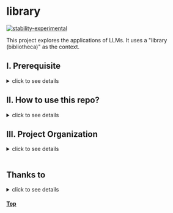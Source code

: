 library
==============================

[![stability-experimental](https://img.shields.io/badge/stability-experimental-orange.svg)](https://github.com/mkenney/software-guides/blob/master/STABILITY-BADGES.md#experimental) 



This project explores the applications of LLMs. It uses a "library (bibliotheca)" as the context. 


## I. Prerequisite
<details>
  <summary> click to see details </summary>

 * Python 11
</details>

## II. How to use this repo?
<details>
  <summary> click to see details </summary>

#### 1. Download this repo
```bash
git clone https://github.com/dujm/library.git

# remove my git directory
rm -rf .git/

# create a new git repository if you need
#git init
```
#### 2. Create a conda environment (named as e.g.`library`) 
```bash
# create an env with Python 11 (see file `environment.yml`)
conda env create --name library --file=environment.yml

# activate env
conda activate library
```

#### 3. Add conda environment to your jupyter lab (or jupyter notebook)

```bash
# add conda environment to jupyter lab
ipython kernel install --user --name=library

# open jupyter lab
jupyter lab
```

#### 4. Set up Ollama
 * Below is for MacOS. Find more instructions on [Ollama](https://github.com/ollama/ollama) if you use other operating systems.

##### a. First-time using Ollma (for Mac users)
 * [Download file from Ollama website](https://ollama.ai/download)
 * Open Ollama app
 * Select a model from [Model library](https://github.com/ollama/ollama). 
 * I selected`llama2` model. 
 * Download it in the terminal
```sh
# pull llama2 model
ollama pull llama2
```

##### b. For future use of Ollama 
 * Open Ollama app
 * Or run the bash script in the terminal

```sh
bash scripts/ollama_serve.sh

# if you want to stop Ollma in the Mac terminal 
pkill ollama
```


#### 5. Run notebooks
 * Go to `notebooks/`
 * Open a notebook
 * Select the kernel `library`
</details>

## III. Project Organization
<details>
  <summary> click to see details </summary>

    ├── LICENSE
    ├── Makefile           <- Makefile with commands like `make data` or `make train`
    ├── README.md          <- The top-level README for developers using this project.
    ├── data/              <- Data directory
    │
    ├── docs/              <- A default Sphinx project; see sphinx-doc.org for details
    │
    ├── models/            <- Trained and serialized models, model predictions, or model summaries
    │
    ├── notebooks/         <- Jupyter notebooks. Naming convention is a number (for ordering),
    │                         the creator's initials, and a short `-` delimited description, 
    │
    ├── reports/           <- Generated analysis as HTML, PDF, LaTeX, etc.
    │
    ├── requirements.txt   <- The requirements file for reproducing the Python environment 
    │
    ├── environment.yml    <- The environment file for reproducing the conda environment
    │
    ├── setup.py           <- makes project pip installable (pip install -e .) so src can be imported
    │
    ├── src/               <- Source code for use in this project.
    │
    └── tox.ini            <- tox file with settings for running tox; see tox.readthedocs.io
</details>



<br>

## Thanks to
<details>
  <summary> click to see details </summary>

#### A
 * [Agentchat RetrieveChat](https://github.com/microsoft/autogen/blob/main/notebook/agentchat_RetrieveChat.ipynb)
 * [Autogen Ollama](https://github.com/ScottLL/autogen-ollama/blob/main/entrypoint.sh)
 * [Chromadb](https://realpython.com/chromadb-vector-database/)
 * [Langroid](https://github.com/langroid/langroid)
 * [Two Agent Debates with Tools](https://github.com/langchain-ai/langchain/blob/master/cookbook/two_agent_debate_tools.ipynb)
 * [LangChain AI Image Recognition](https://github.com/sugarforever/LangChain-Tutorials/blob/main/LangChain_AI_Image_Recognition.ipynb)
 * [Crewai Framework](https://github.com/joaomdmoura/crewAI)
 * [AI Crew for Jobs Postings](https://github.com/joaomdmoura/crewAI-examples/tree/main/job-posting)



#### B
 * [Cookiecutter Data Science](https://github.com/drivendata/cookiecutter-data-science)
 * [Project Gutenberg](https://www.gutenberg.org/)
 * [GIFs For Readme](https://github.com/Anmol-Baranwal/Cool-GIFs-For-GitHub/blob/main/README.md)


<br>

<img src="https://user-images.githubusercontent.com/74038190/212284136-03988914-d899-44b4-b1d9-4eeccf656e44.gif" width="500">
<br><br>

</details>

#### [Top](#TOP)

